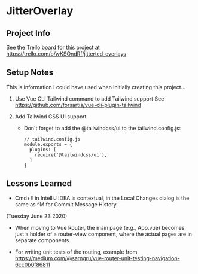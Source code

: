 # JitterOverlay

## Project Info

See the Trello board for this project at https://trello.com/b/wKSOndRf/jitterted-overlays

## Setup Notes

This is information I could have used when initially creating this project...

1. Use Vue CLI Tailwind command to add Tailwind support
    See https://github.com/forsartis/vue-cli-plugin-tailwind

1. Add Tailwind CSS UI support

    * Don't forget to add the @tailwindcss/ui to the tailwind.config.js:
    
      ```
      // tailwind.config.js
      module.exports = {
        plugins: [
          require('@tailwindcss/ui'),
        ]
      }
      ``` 

## Lessons Learned

* Cmd+E in IntelliJ IDEA is contextual, in the Local Changes dialog is the same as ^M for Commit Message History.

(Tuesday June 23 2020)

* When moving to Vue Router, the main page (e.g., App.vue) becomes just a holder of a
  router-view component, where the actual pages are in separate components.

* For writing unit tests of the routing, example from https://medium.com/@sarngru/vue-router-unit-testing-navigation-6cc0b0f86811

